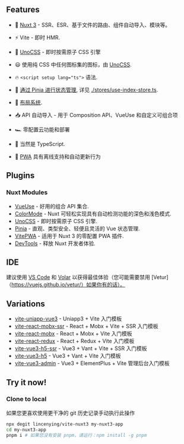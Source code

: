 ## Features

-   💚 [Nuxt 3](https://nuxt.com/) - SSR、ESR、基于文件的路由、组件自动导入、模块等。

-   ⚡️ Vite - 即时 HMR.

-   🎨 [UnoCSS](https://github.com/unocss/unocss) - 即时按需原子 CSS 引擎

-   😃 使用纯 CSS 中任何图标集的图标，由 [UnoCSS](https://github.com/unocss/unocss).

-   🔥 `<script setup lang="ts">` 语法.

-   🍍 [通过 Pinia 进行状态管理](https://github.com/vuejs/pinia), 详见 [./stores/use-index-store.ts](./stores/use-index-store.ts).

-   📑 [布局系统](./layouts).

-   📥 API 自动导入 - 用于 Composition API、VueUse 和自定义可组合项

-   🏎 零配置云功能和部署

-   🦾 当然是 TypeScript.

-   📲 [PWA](https://github.com/vite-pwa/nuxt) 具有离线支持和自动更新行为

## Plugins

### Nuxt Modules

-   [VueUse](https://github.com/vueuse/vueuse) - 好用的组合 API 集合.
-   [ColorMode](https://github.com/nuxt-modules/color-mode) - Nuxt 可轻松实现具有自动检测功能的深色和浅色模式.
-   [UnoCSS](https://github.com/unocss/unocss) - 即时按需原子 CSS 引擎.
-   [Pinia](https://github.com/vuejs/pinia) - 直观、类型安全、轻便且灵活的 Vue 状态管理.
-   [VitePWA](https://github.com/vite-pwa/nuxt) - 适用于 Nuxt 3 的零配置 PWA 插件.
-   [DevTools](https://github.com/nuxt/devtools) - 释放 Nuxt 开发者体验.

## IDE

建议使用 [VS Code](https://code.visualstudio.com/) 和 [Volar](https://github.com/johnsoncodehk/volar) 以获得最佳体验（您可能需要禁用 [Vetur] （https://vuejs.github.io/vetur/）如果你有的话）。

## Variations

-   [vite-uniapp-vue3](https://github.com/lincenying/vite-uniapp-vue3) - Uniapp3 + Vite 入门模板
-   [vite-react-mobx-ssr](https://github.com/lincenying/vite-react-mobx-ssr) - React + Mobx + Vite + SSR 入门模板
-   [vite-react-mobx](https://github.com/lincenying/vite-react-mobx) - React + Mobx + Vite 入门模板
-   [vite-react-redux](https://github.com/lincenying/vite-react-redux) - React + Redux + Vite 入门模板
-   [vite-vue3-h5-ssr](https://github.com/lincenying/vite-vue3-h5-ssr) - Vue3 + Vant + Vite + SSR 入门模板
-   [vite-vue3-h5](https://github.com/lincenying/vite-vue3-h5) - Vue3 + Vant + Vite 入门模板
-   [vite-vue3-admin](https://github.com/lincenying/vite-vue3-admin) - Vue3 + ElementPlus + Vite 管理后台入门模板

## Try it now!

### Clone to local

如果您更喜欢使用更干净的 git 历史记录手动执行此操作

```bash
npx degit lincenying/vite-nuxt3 my-nuxt3-app
cd my-nuxt3-app
pnpm i # 如果您没有安装 pnpm，请运行：npm install -g pnpm
```
